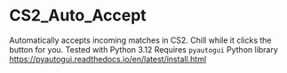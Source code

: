# CS2_Auto_Accept
Automatically accepts incoming matches in CS2. Chill while it clicks the button for you.
Tested with Python 3.12
Requires `pyautogui` Python library
https://pyautogui.readthedocs.io/en/latest/install.html
